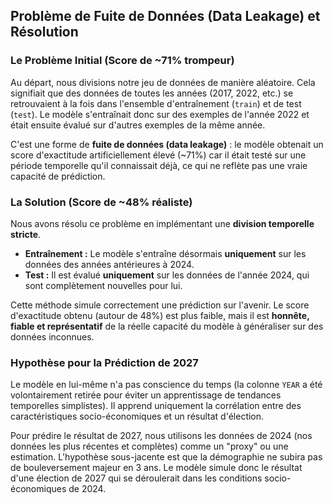 ## Problème de Fuite de Données (Data Leakage) et Résolution

### Le Problème Initial (Score de ~71% trompeur)
Au départ, nous divisions notre jeu de données de manière aléatoire. Cela signifiait que des données de toutes les années (2017, 2022, etc.) se retrouvaient à la fois dans l'ensemble d'entraînement (`train`) et de test (`test`). Le modèle s'entraînait donc sur des exemples de l'année 2022 et était ensuite évalué sur d'autres exemples de la même année.

C'est une forme de **fuite de données (data leakage)** : le modèle obtenait un score d'exactitude artificiellement élevé (~71%) car il était testé sur une période temporelle qu'il connaissait déjà, ce qui ne reflète pas une vraie capacité de prédiction.

### La Solution (Score de ~48% réaliste)
Nous avons résolu ce problème en implémentant une **division temporelle stricte**.
- **Entraînement :** Le modèle s'entraîne désormais **uniquement** sur les données des années antérieures à 2024.
- **Test :** Il est évalué **uniquement** sur les données de l'année 2024, qui sont complètement nouvelles pour lui.

Cette méthode simule correctement une prédiction sur l'avenir. Le score d'exactitude obtenu (autour de 48%) est plus faible, mais il est **honnête, fiable et représentatif** de la réelle capacité du modèle à généraliser sur des données inconnues.

### Hypothèse pour la Prédiction de 2027
Le modèle en lui-même n'a pas conscience du temps (la colonne `YEAR` a été volontairement retirée pour éviter un apprentissage de tendances temporelles simplistes). Il apprend uniquement la corrélation entre des caractéristiques socio-économiques et un résultat d'élection.

Pour prédire le résultat de 2027, nous utilisons les données de 2024 (nos données les plus récentes et complètes) comme un "proxy" ou une estimation. L'hypothèse sous-jacente est que la démographie ne subira pas de bouleversement majeur en 3 ans. Le modèle simule donc le résultat d'une élection de 2027 qui se déroulerait dans les conditions socio-économiques de 2024.